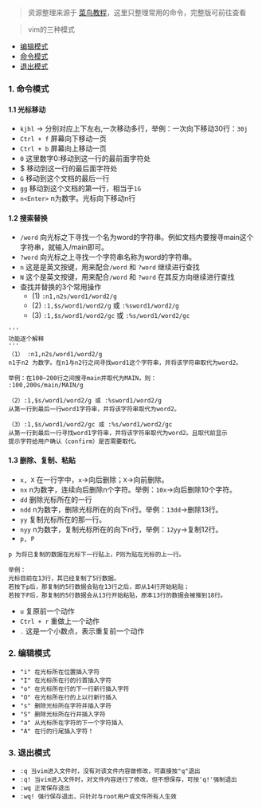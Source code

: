 > 资源整理来源于 [菜鸟教程](http://www.runoob.com/linux/linux-vim.html)，这里只整理常用的命令，完整版可前往查看

> vim的三种模式
* [编辑模式](#edit-mode)
* [命令模式](#order-mode)
* [退出模式](#exit-mode)


### 1. 命令模式
<a id="order-mode"></a>
#### 1.1 光标移动
* `kjhl` -> 分别对应上下左右,一次移动多行，举例：一次向下移动30行：`30j`
* `Ctrl + f` 屏幕向下移动一页
* `Ctrl + b` 屏幕向上移动一页
* `0` 这里数字0:移动到这一行的最前面字符处
* $ 移动到这一行的最后面字符处
* `G` 移动到这个文档的最后一行
* `gg` 移动到这个文档的第一行，相当于`1G`
* `n<Enter>` n为数字。光标向下移动n行

#### 1.2 搜索替换
* `/word` 向光标之下寻找一个名为word的字符串。例如文档内要搜寻main这个字符串，就输入/main即可。
* `?word` 向光标之上寻找一个字符串名称为word的字符串。
* `n` 这是是英文按键，用来配合`/word` 和 `?word` 继续进行查找
* `N` 这个是英文按键，用来配合`/word` 和 `?word` 在其反方向继续进行查找
* 查找并替换的3个常用操作
  * (1) `:n1,n2s/word1/word2/g`
  * (2) `:1,$s/word1/word2/g` 或 `:%sword1/word2/g`
  * (3) `:1,$s/word1/word2/gc` 或 `:%s/word1/word2/gc`
```
'''
功能逐个解释
'''
（1） :n1,n2s/word1/word2/g
n1于n2 为数字。在n1与n2行之间寻找word1这个字符串，并将该字符串取代为word2。

举例：在100~200行之间搜寻main并取代为MAIN，则：
:100,200s/main/MAIN/g

（2）:1,$s/word1/word2/g 或 :%sword1/word2/g
从第一行到最后一行word1字符串，并将该字符串取代为word2。

（3）:1,$s/word1/word2/gc 或 :%s/word1/word2/gc
从第一行到最后一行寻找word1字符串，并将该字符串取代为word2。且取代前显示
提示字符给用户确认（confirm）是否需要取代。
```

#### 1.3 删除、复制、粘贴
* `x, X` 在一行字中，`x`->向后删除；`X`->向前删除。
* `nx` n为数字，连续向后删除n个字符。举例：`10x`->向后删除10个字符。
* `dd` 删除光标所在的一行
* `ndd` n为数字，删除光标所在的向下n行。举例：`13dd`->删除13行。
* `yy` 复制光标所在的那一行。
* `nyy` n为数字，复制光标所在的向下n行，举例：`12yy`->复制12行。
* `p, P`
```
p 为将已复制的数据在光标下一行贴上，P则为贴在光标的上一行。

举例：
光标目前在13行，其已经复制了5行数据。
若按下p后，那复制的5行数据会贴在13行之后，即从14行开始粘贴；
若按下P后，那复制的5行数据会从13行开始粘贴，原本13行的数据会被推到18行。
```
* `u` 复原前一个动作
* `Ctrl + r` 重做上一个动作
* `.` 这是一个小数点，表示重复前一个动作

### 2. 编辑模式
<a id="edit-mode"></a>
* `"i" 在光标所在位置插入字符`
* `"I" 在光标所在行的行首插入字符`
* `"o" 在光标所在行的下一行新行插入字符`
* `"O" 在光标所在行的上以行新行插入`
* `"s" 删除光标所在字符并插入字符`
* `"S" 删除光标所在行并插入字符`
* `"a" 从光标所在字符的下一个字符插入`
* `"A" 在行的行尾插入字符！`


### 3. 退出模式
<a id="exit-mode"></a>
* `:q 当vim进入文件时，没有对该文件内容做修改，可直接按"q"退出`
* `:q! 当vim进入文件时，对文件内容进行了修改，但不想保存，可按'q!'强制退出`
* `:wq 正常保存退出`
* `:wq! 强行保存退出，只针对与root用户或文件所有人生效`